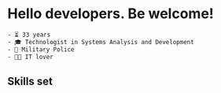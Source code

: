 # Hello developers. Be welcome!

```html
- ⏳ 33 years
- 🎓 Technologist in Systems Analysis and Development
- 👮 Military Police
- 🤟🏽 IT lover
```

## Skills set
